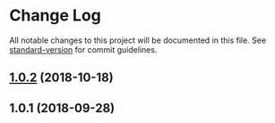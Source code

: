 # Change Log

All notable changes to this project will be documented in this file. See [standard-version](https://github.com/conventional-changelog/standard-version) for commit guidelines.

<a name="1.0.2"></a>
## [1.0.2](https://github.com/mingfeng/latlng-conv/compare/v1.0.1...v1.0.2) (2018-10-18)



<a name="1.0.1"></a>
## 1.0.1 (2018-09-28)
